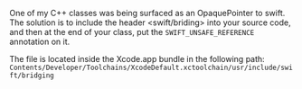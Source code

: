 One of my C++ classes was being surfaced as an OpaquePointer to
swift.   The solution is to include the header <swift/briding>
into your source code, and then at the end of your class, put the
`SWIFT_UNSAFE_REFERENCE` annotation on it.

The file is located inside the Xcode.app bundle in the following path:
`Contents/Developer/Toolchains/XcodeDefault.xctoolchain/usr/include/swift/bridging`

